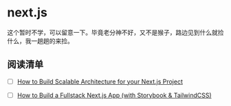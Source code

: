 # next.js

这个暂时不学，可以留意一下。毕竟老分神不好，又不是猴子，路边见到什么就捡什么，我一趟趟的来捡。

## 阅读清单
- [ ] [How to Build Scalable Architecture for your Next.js Project](https://dev.to/alexeagleson/how-to-build-scalable-architecture-for-your-nextjs-project-2pb7)
- [ ] [How to Build a Fullstack Next.js App (with Storybook & TailwindCSS)](https://dev.to/alexeagleson/how-to-build-a-fullstack--application-with-storybook-tailwindcss-2gfa)

